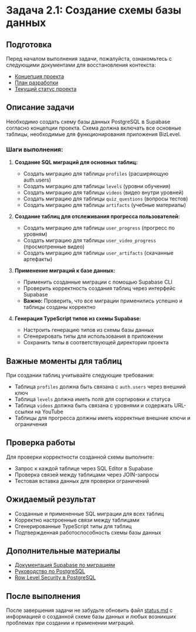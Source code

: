# Задача 2.1: Создание схемы базы данных

## Подготовка

Перед началом выполнения задачи, пожалуйста, ознакомьтесь с следующими документами для восстановления контекста:
- [Концепция проекта](../docs/bizlevel-concept.md)
- [План разработки](../docs/development-plan.md)
- [Текущий статус проекта](../docs/status.md)

## Описание задачи

Необходимо создать схему базы данных PostgreSQL в Supabase согласно концепции проекта. Схема должна включать все основные таблицы, необходимые для функционирования приложения BizLevel.

### Шаги выполнения:

1. **Создание SQL миграций для основных таблиц:**
   - Создать миграцию для таблицы `profiles` (расширяющую auth.users)
   - Создать миграцию для таблицы `levels` (уровни обучения)
   - Создать миграцию для таблицы `videos` (видео внутри уровней)
   - Создать миграцию для таблицы `quiz_questions` (вопросы тестов)
   - Создать миграцию для таблицы `artifacts` (учебные материалы)

2. **Создание таблиц для отслеживания прогресса пользователей:**
   - Создать миграцию для таблицы `user_progress` (прогресс по уровням)
   - Создать миграцию для таблицы `user_video_progress` (просмотренные видео)
   - Создать миграцию для таблицы `user_artifacts` (скачанные артефакты)

3. **Применение миграций к базе данных:**
   - Применить созданные миграции с помощью Supabase CLI
   - Проверить корректность создания таблиц через интерфейс Supabase
   - **Важно:** Проверить, что все миграции применились успешно и таблицы созданы корректно

4. **Генерация TypeScript типов из схемы Supabase:**
   - Настроить генерацию типов из схемы базы данных
   - Сгенерировать типы для использования в приложении
   - Сохранить типы в соответствующей директории проекта

## Важные моменты для таблиц

При создании таблиц учитывайте следующие требования:
- Таблица `profiles` должна быть связана с `auth.users` через внешний ключ
- Таблица `levels` должна иметь поля для сортировки и статуса
- Таблица `videos` должна быть связана с уровнями и содержать URL-ссылки на YouTube
- Таблицы для прогресса должны иметь корректные внешние ключи и ограничения

## Проверка работы

Для проверки корректности созданной схемы выполните:
- Запрос к каждой таблице через SQL Editor в Supabase
- Проверка связей между таблицами через JOIN-запросы
- Тестовая вставка данных для проверки ограничений

## Ожидаемый результат

- Созданные и примененные SQL миграции для всех таблиц
- Корректно настроенные связи между таблицами
- Сгенерированные TypeScript типы для таблиц
- Подтвержденная работоспособность схемы базы данных

## Дополнительные материалы

- [Документация Supabase по миграциям](https://supabase.com/docs/reference/cli/supabase-migration)
- [Руководство по PostgreSQL](https://www.postgresql.org/docs/current/index.html)
- [Row Level Security в PostgreSQL](https://supabase.com/docs/guides/auth/row-level-security)

## После выполнения

После завершения задачи не забудьте обновить файл [status.md](../docs/status.md) с информацией о созданной схеме базы данных и любых возникших проблемах при создании и применении миграций. 